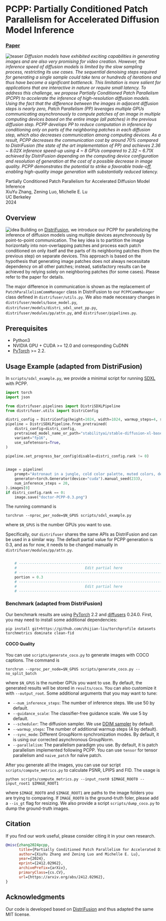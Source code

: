 # PCPP: Partially Conditioned Patch Parallelism for Accelerated Diffusion Model Inference

### [Paper](https://arxiv.org/abs/2412.02962)

![teaser](assets/pcpp.png)
*Diffusion models have exhibited exciting capabilities in generating images and are also very promising for video creation. However, the inference speed of diffusion models is limited by the slow sampling process, restricting its use cases. The sequential denoising steps required for generating a single sample could take tens or hundreds of iterations and thus have become a significant bottleneck. This limitation is more salient for applications that are interactive in nature or require small latency. To address this challenge, we propose Partially Conditioned Patch Parallelism (PCPP) to accelerate the inference of high-resolution diffusion models. Using the fact that the difference between the images in adjacent diffusion steps is nearly zero, Patch Parallelism (PP) leverages multiple GPUs communicating asynchronously to compute patches of an image in multiple computing devices based on the entire image (all patches) in the previous diffusion step. PCPP develops PP to reduce computation in inference by conditioning only on parts of the neighboring patches in each diffusion step, which also decreases communication among computing devices. As a result, PCPP decreases the communication cost by around 70% compared to DistriFusion (the state of the art implementation of PP) and achieves 2.36 ~ 8.02X inference speed-up using 4 ~ 8 GPUs compared to 2.32 ~ 6.71X achieved by DistriFusion depending on the computing device configuration and resolution of generation at the cost of a possible decrease in image quality. PCPP demonstrates the potential to strike a favorable trade-off, enabling high-quality image generation with substantially reduced latency.*

Partially Conditioned Patch Parallelism for Accelerated Diffusion Model Inference
</br>
XiuYu Zhang, Zening Luo, Michelle E. Lu</br>
UC Berkeley</br>
2024

## Overview
![idea](https://arxiv.org/html/2412.02962v1/x2.png)
Building on [DistriFusion](https://github.com/mit-han-lab/distrifuser?tab=readme-ov-file), we introduce our PCPP for parallelizing the inference of diffusion models using multiple devices asynchronously by point-to-point communication. The key idea is to partition the image horizontally into non-overlapping patches and process each patch conditioned on only itself and the parts of its neighboring patches (from the previous step) on separate devices. This approach is based on the hypothesis that generating image patches does not always necessitate dependency on all other patches; instead, satisfactory results can be achieved by relying solely on neighboring patches (for some cases). Please refer to the paper for details.

The major difference in communication is shown as the replacement of `PatchParallelismCommManager` class in DistriFusion to our `PCPPCommManager` class defined in `distrifuser/utils.py`. We also made necessary changes in `distrifuser/models/base_model.py`, `distrifuser/models/distri_sdxl_unet_pp.py`, `distrifuser/modules/pp/attn.py`, and `distrifuser/pipelines.py`.



## Prerequisites

* Python3
* NVIDIA GPU + CUDA >= 12.0 and corresponding CuDNN
* [PyTorch](https://pytorch.org) >= 2.2.


## Usage Example (adapted from DistriFusion)

In `scripts/sdxl_example.py`, we provide a minimal script for running [SDXL](https://huggingface.co/docs/diffusers/en/using-diffusers/sdxl) with PCPP. 

```python
import torch
import json

from distrifuser.pipelines import DistriSDXLPipeline
from distrifuser.utils import DistriConfig

distri_config = DistriConfig(height=1024, width=1024, warmup_steps=4, split_batch=True)
pipeline = DistriSDXLPipeline.from_pretrained(
    distri_config=distri_config,
    pretrained_model_name_or_path="stabilityai/stable-diffusion-xl-base-1.0",
    variant="fp16",
    use_safetensors=True,
)

pipeline.set_progress_bar_config(disable=distri_config.rank != 0)

    
image = pipeline(
    prompt="Astronaut in a jungle, cold color palette, muted colors, detailed, 8k",
    generator=torch.Generator(device="cuda").manual_seed(233),
    num_inference_steps = 20,
).images[0]
if distri_config.rank == 0:
    image.save("doctor-PCPP-0.3.png")
```
The running command is 
```shell
torchrun --nproc_per_node=$N_GPUS scripts/sdxl_example.py
```

where `$N_GPUS` is the number GPUs you want to use.

Specifically, our `distrifuser` shares the same APIs as DistriFusion and can be used in a similar way.  The default partial value for PCPP generation is 0.3, and as for now, it needs to be changed manually in `distrifuser/modules/pp/attn.py`.
```python

    # ---------------------------------------------------------------------------- #
    #                               Edit partial here                              #
    # ---------------------------------------------------------------------------- #
    portion = 0.3
    # ---------------------------------------------------------------------------- #
    #                               Edit partial here                              #
    # ---------------------------------------------------------------------------- #

```


### Benchmark (adapted from DistriFusion)

Our benchmark results are using [PyTorch](https://pytorch.org) 2.2 and [diffusers](https://github.com/huggingface/diffusers) 0.24.0. First, you may need to install some additional dependencies:

```shell
pip install git+https://github.com/zhijian-liu/torchprofile datasets torchmetrics dominate clean-fid
```

#### COCO Quality

You can use `scripts/generate_coco.py` to generate images with COCO captions. The command is

```
torchrun --nproc_per_node=$N_GPUS scripts/generate_coco.py --no_split_batch
```

where `$N_GPUS` is the number GPUs you want to use. By default, the generated results will be stored in `results/coco`. You can also customize it with `--output_root`. Some additional arguments that you may want to tune:

* `--num_inference_steps`: The number of inference steps. We use 50 by default.
* `--guidance_scale`: The classifier-free guidance scale. We use 5 by default.
* `--scheduler`: The diffusion sampler. We use [DDIM sampler](https://huggingface.co/docs/diffusers/v0.26.3/en/api/schedulers/ddim#ddimscheduler) by default.
* `--warmup_steps`: The number of additional warmup steps (4 by default). 
* `--sync_mode`: Different GroupNorm synchronization modes. By default, it is using our corrected asynchronous GroupNorm.
* `--parallelism`: The parallelism paradigm you use. By default, it is patch parallelism implemented following PCPP. You can use `tensor` for tensor parallelism and `naive_patch` for naïve patch.

After you generate all the images, you can use our script `scripts/compute_metrics.py` to calculate PSNR, LPIPS and FID. The usage is 

```shell
python scripts/compute_metrics.py --input_root0 $IMAGE_ROOT0 --input_root1 $IMAGE_ROOT1
```

where `$IMAGE_ROOT0` and `$IMAGE_ROOT1` are paths to the image folders you are trying to comparing. If `IMAGE_ROOT0` is the ground-truth foler, please add a `--is_gt` flag for resizing. We also provide a script `scripts/dump_coco.py` to dump the ground-truth images.


## Citation

If you find our work useful, please consider citing it in your own research.

```bibtex
@misc{zhang2024pcpp,
      title={Partially Conditioned Patch Parallelism for Accelerated Diffusion Model Inference}, 
      author={XiuYu Zhang and Zening Luo and Michelle E. Lu},
      year={2024},
      eprint={2412.02962},
      archivePrefix={arXiv},
      primaryClass={cs.CV},
      url={https://arxiv.org/abs/2412.02962}, 
}
```

## Acknowledgments

Our code is developed based on [DistriFusion](https://github.com/mit-han-lab/distrifuser) and thus adapted the same MIT license.
